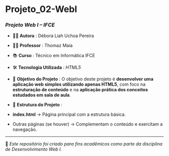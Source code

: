 # Projeto_02-WebI

### _Projeto Web I – IFCE_

- 👩‍💻 **Autora** : Débora Liah Uchoa Pereira
- 👨‍🏫 **Professor** : Thomaz Maia
- 📚 **Curso** : Técnico em Informática IFCE
- 🛠️ **Tecnologia Utilizada** : _HTML5_
  
- 🎯 **Objetivo do Projeto** :
O objetivo deste projeto é **desenvolver uma aplicação web simples utilizando apenas HTML5**, com foco na **estruturação de conteúdo** e na **aplicação prática dos conceitos estudados em sala de aula**.  

- 📂 **Estrutura do Projeto** :
- **index.html** → Página principal com a estrutura básica.  
- Outras páginas (se houver) → Complementam o conteúdo e exercitam a navegação.  

---
📌 *Este repositório foi criado para fins acadêmicos como parte da disciplina de Desenvolvimento Web I.*  
